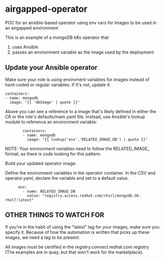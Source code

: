 # airgapped-operator
POC for an ansible-based operator using env vars for images to be used in an airgapped environment

This is an example of a mongoDB k8s operator that
 1) uses Ansible
 2) passes an environment variable as the image used by the deployment
 
## Update your Ansible operator

Make sure your role is using enviroment variables for images instead of hard-coded or regular variables. If it's not, update it:

    containers:
    - name: mongodb
      image: "{{ 'dbImage' | quote }}"

Above you can see a reference to a image that's likely defined in either the CR or the role's defaults/main.yaml file. Instead, use Ansible's lookup module to reference an environment variable:

            containers:
            - name: mongodb
              image: "{{ lookup('env','RELATED_IMAGE_DB') | quote }}"

NOTE: Your environment variables need to follow the RELATED_IMAGE_<identifier> format, as there is code looking for this pattern.

Build your updated operator image.

Define the environment variables in the operator container. In the CSV and operator.yaml, declare the variable and set to a default value.

          env:
            - name: RELATED_IMAGE_DB
              value: "registry.access.redhat.com/rhscl/mongodb-36-rhel7:latest"

## OTHER THINGS TO WATCH FOR

If you're in the habit of using the "latest" tag for your images, make sure you specify it. Because of how the automation is written that picks up these images, we need a tag to be present.

All images must be certified in the registry.connect.redhat.com registry (The examples are in quay, but that won't work for the marketplace).
